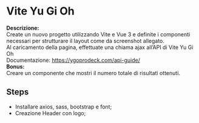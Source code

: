 # Vite Yu Gi Oh

**Descrizione:**<br>
Create un nuovo progetto utilizzando Vite e Vue 3 e definite i componenti necessari per strutturare il layout come da screenshot allegato.<br>
Al caricamento della pagina, effettuate una chiama ajax all’API di Vite Yu Gi Oh<br>
Documentazione: https://ygoprodeck.com/api-guide/<br>
**Bonus:**<br>
Creare un componente che mostri il numero totale di risultati ottenuti.<br>

## Steps

- Installare axios, sass, bootstrap e font;
- Creazione Header con logo;
